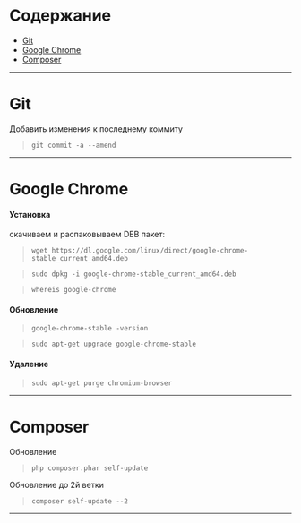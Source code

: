 # Содержание
* [Git](../main/commands.md#git)
* [Google Chrome](../main/commands.md#google-chrome)
* [Composer](../main/commands.md#composer)
---
# Git
Добавить изменения к последнему коммиту
> `git commit -a --amend`

---
# Google Chrome

#### Установка
скачиваем и распаковываем DEB пакет:
> `wget https://dl.google.com/linux/direct/google-chrome-stable_current_amd64.deb`

> `sudo dpkg -i google-chrome-stable_current_amd64.deb`

> `whereis google-chrome`

#### Обновление 
> `google-chrome-stable -version`

> `sudo apt-get upgrade google-chrome-stable`

#### Удаление
> `sudo apt-get purge chromium-browser`

---
# Composer
Обновление
> `php composer.phar self-update`

Обновление до 2й ветки

> `composer self-update --2`

---
